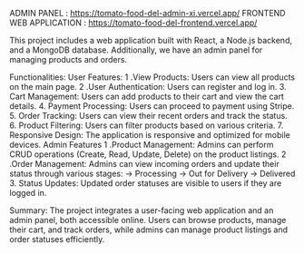 ADMIN PANEL : https://tomato-food-del-admin-xi.vercel.app/
FRONTEND WEB APPLICATION : https://tomato-food-del-frontend.vercel.app/

This project includes a web application built with React, a Node.js backend, and a MongoDB database. Additionally, we have an admin panel for managing products and orders.

Functionalities:
User Features: 
1 .View Products: Users can view all products on the main page.
2 .User Authentication: Users can register and log in.
3. Cart Management: Users can add products to their cart and view the cart details.
4. Payment Processing: Users can proceed to payment using Stripe.
5. Order Tracking: Users can view their recent orders and track the status.
6. Product Filtering: Users can filter products based on various criteria.
7. Responsive Design: The application is responsive and optimized for mobile devices.
Admin Features
1 .Product Management: Admins can perform CRUD operations (Create, Read, Update, Delete) on the product listings.
2 .Order Management: Admins can view incoming orders and update their status through various stages:
 -> Processing
 -> Out for Delivery
 -> Delivered
3. Status Updates: Updated order statuses are visible to users if they are logged in.

Summary:
The project integrates a user-facing web application and an admin panel, both accessible online. Users can browse products, manage their cart, and track orders, while admins can manage product listings and order statuses efficiently.
